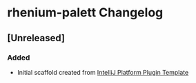 <!-- Keep a Changelog guide -> https://keepachangelog.com -->

# rhenium-palett Changelog

## [Unreleased]
### Added
- Initial scaffold created from [IntelliJ Platform Plugin Template](https://github.com/JetBrains/intellij-platform-plugin-template)
